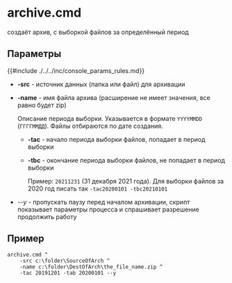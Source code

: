 # archive.cmd

создаёт архив, с выборкой файлов за определённый период

## Параметры

{{#include ./../../inc/console_params_rules.md}}

- **-src** - источник данных (папка или файл) для архивации
  
- **-name** - имя файла архива (расширение не имеет значения, все равно будет zip)
  
    Описание периода выборки. Указывается в формате `YYYYMMDD` (`ГГГГММДД`). Файлы отбираются по дате создания.
  
    - **-tac** - начало периода выборки файлов, попадает в период выборки
      
    - **-tbc** - окончание периода выборки файлов, не попадает в период выборки
      
      Пример: `20211231` (31 декабря 2021 года).
      Для выборки файлов за 2020 год писать так `-tac20200101 -tbc20210101`

- *--y* - пропускать паузу перед началом архивации, скрипт показывает параметры процесса и спрашивает разрешение продолжить работу

## Пример
```dos,no_run,noplayground
archive.cmd ^
    -src c:\folder\SourceOfArch ^
    -name c:\folder\DestOfArch\the_file_name.zip ^
    -tac 20191201 -tab 20200101 --y
```
